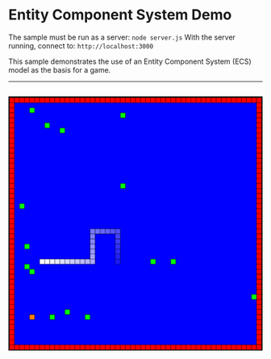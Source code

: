 # Entity Component System Demo
The sample must be run as a server: `node server.js`
With the server running, connect to: `http://localhost:3000`

This sample demonstrates the use of an Entity Component System (ECS) model as the basis for a game.

---
![ECS Demo](https://github.com/ProfPorkins/GameTech/blob/trunk/JavaScript/SnakeGame-ECS/SnakeGame.png "")
---
